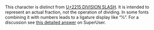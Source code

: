 This character is distinct from [U+2215 DIVISION SLASH](/U+2215). It is
intended to represent an actual fraction, not the operation of dividing. In
some fonts combining it with numbers leads to a ligature display like “½”. For
a discussion see [this detailed
answer](http://superuser.com/a/922075/2280) on SuperUser.
